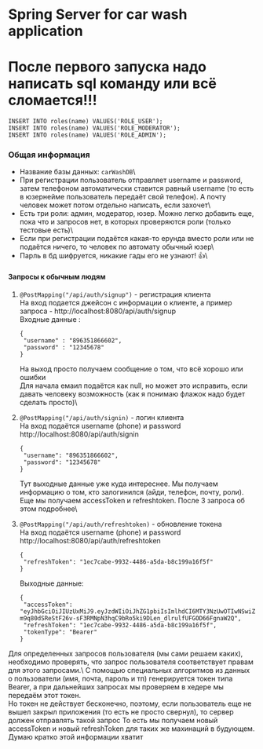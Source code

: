 ﻿# Spring Server for car wash application
# После первого запуска надо написать sql команду или всё сломается!!!
```
INSERT INTO roles(name) VALUES('ROLE_USER');
INSERT INTO roles(name) VALUES('ROLE_MODERATOR');
INSERT INTO roles(name) VALUES('ROLE_ADMIN');
```
### Общая информация
- Название базы данных: ```carWashDB```\
- При регистрации пользователь отправляет username и password, затем телефоном автоматически ставится равный username (то есть в юзернейме пользователь передаёт свой телефон). А почту человек может потом отдельно написать, если захочет\
- Есть три роли: админ, модератор, юзер. Можно легко добавить еще, пока что и запросов нет, в которых проверяются роли (только тестовые есть)\
- Если при регистрации подаётся какая-то ерунда вместо роли или не подаётся ничего, то человек по автомату обычный юзер\
- Парль в бд шифруется, никакие гады его не узнают! :+1:\

#### Запросы к обычным людям
1) ```@PostMapping("/api/auth/signup")``` - регистрация клиента\
На вход подается джейсон с информации о клиенте, а пример запроса - http://localhost:8080/api/auth/signup \
Входные данные : 
   ```
   {
    "username" : "896351866602",
    "password" : "12345678"
   }
   ``` 
   На выход просто получаем сообщение о том, что всё хорошо или ошибки\
   Для начала емаил подаётся как null, но может это исправить, если давать человеку возможность (как я понимаю флажок надо будет сделать просто)\

2) ```@PostMapping("/api/auth/signin)``` - логин клиента\
На вход подаётся username (phone) и password\
   http://localhost:8080/api/auth/signin   
   ```
   {
    "username": "896351866602",
    "password": "12345678"
   }
   ```
   Тут выходные данные уже куда интереснее. Мы получаем информацию о том, кто залогинился (айди, телефон, почту, роли).\
   Еще мы получаем accessToken и refreshtoken. После 3 запроса об этом подробнее\
3) ```@PostMapping("/api/auth/refreshtoken)``` - обновление токена\
На вход подаётся username (phone) и password\
   http://localhost:8080/api/auth/refreshtoken  
   ```
   {
    "refreshToken": "1ec7cabe-9932-4486-a5da-b8c199a16f5f"
   }
   ```
   Выходные данные: 
   ```
   {
    "accessToken": "eyJhbGciOiJIUzUxMiJ9.eyJzdWIiOiJhZG1pbiIsImlhdCI6MTY3NzUwOTIwNSwiZXhwIjoxNjc3NTA5MjY1fQ.zuqA9WYYKrcBi4HcJxwkTE4y-m9q80dSReStF26v-sF3RMNpN3hqC9bRo5ki9DLen_dlrulfUFGOD66FgnaW2Q",
    "refreshToken": "1ec7cabe-9932-4486-a5da-b8c199a16f5f",
    "tokenType": "Bearer"
   }
   ```
Для определенных запросов пользователя (мы сами решаем каких), необходимо проверять, что запрос пользователя соответствует правам для этого запросами.\ 
С помощью специальных алгоритмов из данных о пользователи (имя, почта, пароль и тп) генерируется токен типа Bearer, а при дальнейших запросах мы проверяем в хедере мы передаём этот токен.\
Но токен не действует бесконечно, поэтому, если пользователь еще не вышел закрыл приложения (то есть не просто свернул), то сервер должен отправлять такой запрос
То есть мы получаем новый accessToken и новый refreshToken для таких же махинаций в будующем.\
Думаю кратко этой информации хватит
